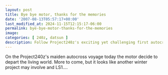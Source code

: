 ```yaml
---
layout: post
title: Bye bye motor, thanks for the memories
date: '2007-08-13T05:57:17+00:00'
last_modified_at: 2024-11-15T12:15:17-06:00
permalink: bye-bye-motor-thanks-for-the-memories
image: 
categories: [ 240z, datsun ]
description: Follow Project240z's exciting yet challenging first autocross experience, leading to an unexpected engine overhaul with an LS1.
---
```


On the Project240z's maiden autocross voyage today the motor decide to depart the living world. More to come, but it looks like another winter project may involve and LS1....





